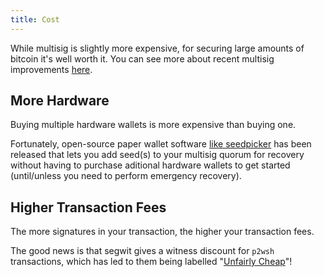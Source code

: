 ```yaml
---
title: Cost
---
```


While multisig is slightly more expensive, for securing large amounts of bitcoin it's well worth it.
You can see more about recent multisig improvements [here](/why-multisig-advanced).

## More Hardware
Buying multiple hardware wallets is more expensive than buying one.

Fortunately, open-source paper wallet software [like seedpicker](http://seedpicker.net/) has been released that lets you add seed(s) to your multisig quorum for recovery without having to purchase aditional hardware wallets to get started (until/unless you need to perform emergency recovery).


## Higher Transaction Fees
The more signatures in your transaction, the higher your transaction fees.

The good news is that segwit gives a witness discount for `p2wsh` transactions, which has led to them being labelled "[Unfairly Cheap](https://twitter.com/lopp/status/988041430332530688)"!
